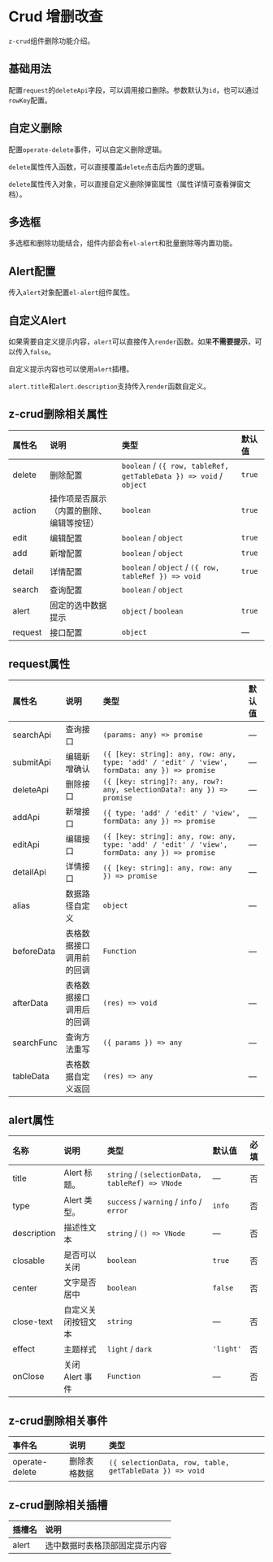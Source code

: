 # Crud 增删改查

`z-crud`组件删除功能介绍。

## 基础用法

配置`request`的`deleteApi`字段，可以调用接口删除。参数默认为`id`，也可以通过`rowKey`配置。

<preview path="../demo/crud-delete/normal.vue" />

## 自定义删除

配置`operate-delete`事件，可以自定义删除逻辑。

<preview path="../demo/crud-delete/custom-delete.vue" />

`delete`属性传入函数，可以直接覆盖`delete`点击后内置的逻辑。

<preview path="../demo/crud-delete/custom-delete-logic.vue" />

`delete`属性传入对象，可以直接自定义删除弹窗属性（属性详情可查看弹窗文档）。

<preview path="../demo/crud-delete/custom-delete-dialog.vue" />

## 多选框

多选框和删除功能结合，组件内部会有`el-alert`和批量删除等内置功能。

<preview path="../demo/crud-delete/checkbox.vue" />

## Alert配置

传入`alert`对象配置`el-alert`组件属性。

<preview path="../demo/crud-delete/alert.vue" />

## 自定义Alert

如果需要自定义提示内容，`alert`可以直接传入`render`函数。如果**不需要提示**，可以传入`false`。

<preview path="../demo/crud-delete/custom-alert.vue" />

自定义提示内容也可以使用`alert`插槽。

<preview path="../demo/crud-delete/alert-slot.vue" />

`alert.title`和`alert.description`支持传入`render`函数自定义。

<preview path="../demo/crud-delete/alert-props.vue" />

## z-crud删除相关属性

| 属性名  | 说明                                     | 类型                                                    | 默认值 |
| :------ | :--------------------------------------- | :------------------------------------------------------ | :----- |
| delete  | 删除配置                         | `boolean` / `({ row, tableRef, getTableData }) => void` / `object` | `true` |
| action  | 操作项是否展示（内置的删除、编辑等按钮） | `boolean`                                               | `true` |
| edit    | 编辑配置                                 | `boolean` / `object`                                    | `true` |
| add     | 新增配置                                 | `boolean` / `object`                                    | `true` |
| detail  | 详情配置                                 | `boolean` / `object` / `({ row, tableRef }) => void`                                    | `true` |
| search  | 查询配置                                 | `boolean` / `object`                                    |
| alert   | 固定的选中数据提示                       | `object` / `boolean`                                    | `true` |
| request | 接口配置                                 | `object`                                                | —      |

## request属性

| 属性名     | 说明                     | 类型                                                                                          | 默认值 |
| :--------- | :----------------------- | :-------------------------------------------------------------------------------------------- | :----- |
| searchApi  | 查询接口                 | `(params: any) => promise`                                                                    | —      |
| submitApi  | 编辑新增确认             | `({ [key: string]: any, row: any, type: 'add' / 'edit' / 'view', formData: any }) => promise` | —      |
| deleteApi  | 删除接口                 | `({ [key: string]?: any, row?: any, selectionData?: any }) => promise`                        | —      |
| addApi     | 新增接口                 | `({ type: 'add' / 'edit' / 'view', formData: any }) => promise`                               | —      |
| editApi    | 编辑接口                 | `({ [key: string]: any, row: any, type: 'add' / 'edit' / 'view', formData: any }) => promise` | —      |
| detailApi  | 详情接口                 | `({ [key: string]: any, row: any }) => promise`                                               | —      |
| alias      | 数据路径自定义           | `object`                                                                                      | —      |
| beforeData | 表格数据接口调用前的回调 | `Function`                                                                                    | —      |
| afterData  | 表格数据接口调用后的回调 | `(res) => void`                                                                               | —      |
| searchFunc | 查询方法重写             | `({ params }) => any`                                                                         | —      |
| tableData  | 表格数据自定义返回       | `(res) => any`                                                                                | —      |

## alert属性

| 名称        | 说明               | 类型                                            | 默认值    | 必填 |
| :---------- | :----------------- | :---------------------------------------------- | :-------- | :--- |
| title       | Alert 标题。       | `string` / `(selectionData, tableRef) => VNode` | —         | 否   |
| type        | Alert 类型。       | `success` / `warning` / `info` / `error`        | `info`    | 否   |
| description | 描述性文本         | `string` / `() => VNode`                        | —         | 否   |
| closable    | 是否可以关闭       | `boolean`                                       | `true`    | 否   |
| center      | 文字是否居中       | `boolean`                                       | `false`   | 否   |
| close-text  | 自定义关闭按钮文本 | `string`                                        | —         | 否   |
| effect      | 主题样式           | `light` / `dark`                                | `'light'` | 否   |
| onClose     | 关闭 Alert 事件    | `Function`                                      | —         | 否   |

## z-crud删除相关事件

| 事件名         | 说明         | 类型                                               |
| :------------- | :----------- | :------------------------------------------------- |
| operate-delete | 删除表格数据 | `({ selectionData, row, table, getTableData }) => void` |

## z-crud删除相关插槽

| 插槽名 | 说明                           |
| :----- | :----------------------------- |
| alert  | 选中数据时表格顶部固定提示内容 |
